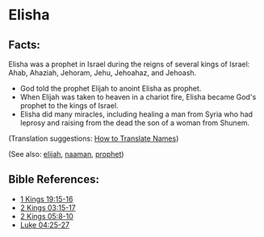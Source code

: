 # Elisha #

## Facts: ##

Elisha was a prophet in Israel during the reigns of several kings of Israel: Ahab, Ahaziah, Jehoram, Jehu, Jehoahaz, and Jehoash.

* God told the prophet Elijah to anoint Elisha as prophet.
* When Elijah was taken to heaven in a chariot fire, Elisha became God's prophet to the kings of Israel. 
* Elisha did many miracles, including healing a man from Syria who had leprosy and raising from the dead the son of a woman from Shunem.

(Translation suggestions: [How to Translate Names](https://git.door43.org/Door43/en-ta-translate-vol1/src/master/content/translate_names.md))

(See also: [elijah](../other/elijah.md), [naaman](../other/naaman.md), [prophet](../kt/prophet.md))

## Bible References: ##

* [1 Kings 19:15-16](https://door43.org/en/bible/notes/1ki/19/15)
* [2 Kings 03:15-17](https://door43.org/en/bible/notes/2ki/03/15)
* [2 Kings 05:8-10](https://door43.org/en/bible/notes/2ki/05/08)
* [Luke 04:25-27](https://door43.org/en/bible/notes/luk/04/25)

